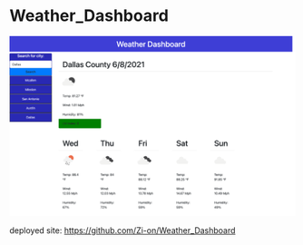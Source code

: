 # Weather_Dashboard

<img src="assets/pictures/screenshot.png" alt="screenshot">

deployed site: https://github.com/Zi-on/Weather_Dashboard